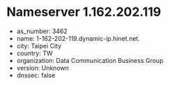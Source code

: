 # Nameserver 1.162.202.119

* as_number: 3462
* name: 1-162-202-119.dynamic-ip.hinet.net.
* city: Taipei City
* country: TW
* organization: Data Communication Business Group
* version: Unknown
* dnssec: false
